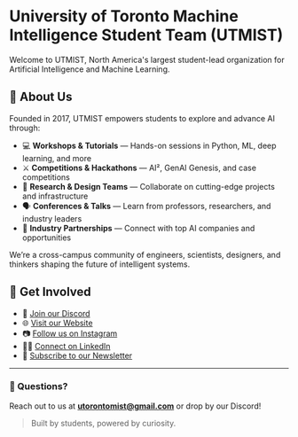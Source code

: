 # University of Toronto Machine Intelligence Student Team (UTMIST)

Welcome to UTMIST, North America's largest student-lead organization for Artificial Intelligence and Machine Learning.

## 🌟 About Us

Founded in 2017, UTMIST empowers students to explore and advance AI through:

- 💻 **Workshops & Tutorials** — Hands-on sessions in Python, ML, deep learning, and more  
- ⚔️ **Competitions & Hackathons** — AI², GenAI Genesis, and case competitions  
- 🧠 **Research & Design Teams** — Collaborate on cutting-edge projects and infrastructure  
- 🗣️ **Conferences & Talks** — Learn from professors, researchers, and industry leaders  
- 🤝 **Industry Partnerships** — Connect with top AI companies and opportunities  

We’re a cross-campus community of engineers, scientists, designers, and thinkers shaping the future of intelligent systems.

## 🔗 Get Involved

- 💬 [Join our Discord](https://discord.com/invite/88mSPw8)  
- 🌐 [Visit our Website](https://utmist.ca)  
- 📷 [Follow us on Instagram](https://www.instagram.com/uoft_utmist/)  
- 🧑‍💼 [Connect on LinkedIn](https://www.linkedin.com/company/utmist/posts/?feedView=all)  
- 📨 [Subscribe to our Newsletter](https://utorontomist.medium.com)

---

### 🧩 Questions?

Reach out to us at **utorontomist@gmail.com** or drop by our Discord!

> Built by students, powered by curiosity.

